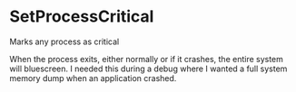 # SetProcessCritical
Marks any process as critical

When the process exits, either normally or if it crashes, the entire system will bluescreen. I needed this during a debug where I wanted a full system memory dump when an application crashed.
